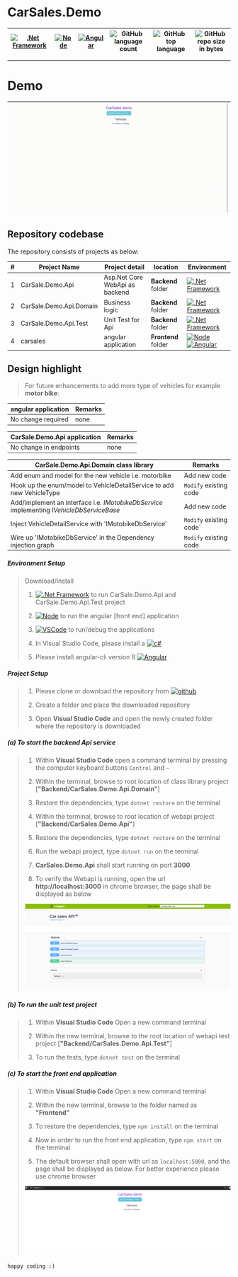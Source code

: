 # CarSales.Demo
[![.Net Framework](https://img.shields.io/badge/DotNet-2.1_Framework-blue.svg?style=plastic)](https://www.microsoft.com/net/download/dotnet-core/2.1) |[![Node](https://img.shields.io/badge/Node-Js-blue.svg?style=plastic)](https://nodejs.org/en/download/) | [![Angular](https://img.shields.io/badge/angular-8-blue)](https://angular.io/) | ![GitHub language count](https://img.shields.io/github/languages/count/ajeetx/CarSales.Demo.svg) | ![GitHub top language](https://img.shields.io/github/languages/top/ajeetx/CarSales.Demo.svg) |![GitHub repo size in bytes](https://img.shields.io/github/repo-size/ajeetx/CarSales.Demo.svg) 
| --- | ---          | ---        | ---      | ---        |  --- |

---------------------------------------
# Demo

| <img width=“100%” alt=“list” src="https://github.com/AJEETX/CarSales.Demo/blob/master/demo.gif"> |
| --- |



## Repository codebase
 
The repository consists of projects as below:


| # |Project Name | Project detail | location| Environment |
| ---| ---  | ---           | ---          | --- |
| 1 | CarSale.Demo.Api | Asp.Net Core WebApi as backend  |  **Backend** folder | [![.Net Framework](https://img.shields.io/badge/DotNet-2.1_Framework-blue.svg?style=plastic)](https://www.microsoft.com/net/download/dotnet-core/2.1)|
| 2 | CarSale.Demo.Api.Domain | Business logic  |  **Backend** folder | [![.Net Framework](https://img.shields.io/badge/DotNet-2.1_Framework-blue.svg?style=plastic)](https://www.microsoft.com/net/download/dotnet-core/2.1)|
| 3 | CarSale.Demo.Api.Test | Unit Test for Api |  **Backend** folder | [![.Net Framework](https://img.shields.io/badge/DotNet-2.1_Framework-blue.svg?style=plastic)](https://www.microsoft.com/net/download/dotnet-core/2.1)| 
| 4 | carsales | angular application   | **Frontend** folder | [![Node](https://img.shields.io/badge/Node-Js-blue.svg?style=plastic)](https://nodejs.org/en/download/)  [![Angular](https://img.shields.io/badge/angular-8-blue)](https://angular.io/) |

## Design highlight

> For future enhancements to add more type of vehicles for example **motor bike**:

| angular application | Remarks |
| --- | --- |
| No change required | none |


| CarSale.Demo.Api application   |  Remarks |
| --- | --- |
| No change in endpoints |  none |

| CarSale.Demo.Api.Domain class library   |  Remarks |
| --- | --- |
| Add enum and model for the new vehicle i.e. motorbike | Add new code |
| Hook up the enum/model to VehicleDetailService to add new VehicleType  | `Modify` existing code |
| Add/implement an interface i.e. *IMotobikeDbService* implementing *IVehicleDbServiceBase* |  Add new code |
| Inject VehicleDetailService  with 'IMotobikeDbService' | `Modify` existing code`  |
| Wire up 'IMotobikeDbService' in the Dependency injection graph  | `Modify` existing code  |


##### Environment Setup

> Download/install   	
>	1.	[![.Net Framework](https://img.shields.io/badge/DotNet-2.1_Framework-blue.svg?style=plastic)](https://www.microsoft.com/net/download/dotnet-core/2.1) to run CarSale.Demo.Api and CarSale.Demo.Api.Test project
>   
>   2. [![Node](https://img.shields.io/badge/Node-Js-blue.svg?style=plastic)](https://nodejs.org/en/download/) to run the angular [front end] application
>   
>	3. [![VSCode](https://img.shields.io/badge/VS-Code-blue.svg?style=plastic)](https://code.visualstudio.com/) to run/debug the applications
>	
>   4. In Visual Studio Code, please install a [![c#](https://img.shields.io/badge/cSharp-extension-blue.svg?style=plastic)](https://github.com/OmniSharp/omnisharp-roslyn)
>   
>   5. Please install angular-cli version 8 [![Angular](https://img.shields.io/badge/angular-8-blue)](https://angular.io/)
>   

##### Project Setup

>   1. Please clone or download the repository from [![github](https://img.shields.io/badge/git-hub-blue.svg?style=plastic)](https://github.com/AJEETX/CarSales.Demo) 
>   
>   2. Create a folder and place the downloaded repository
>   3. Open **Visual Studio Code** and open the newly created folder where the repository is downloaded
>   
##### (a) To start the backend Api service
   
>   1. Within **Visual Studio Code** open a command terminal by pressing the computer keyboard buttons `Control` and `~`
>    
>   2. Within the terminal, browse to  root location of  class library project [**"Backend/CarSales.Demo.Api.Domain"**]
>  
>   3. Restore the dependencies, type `dotnet restore` on the terminal
>    
>   4. Within the terminal, browse to  root location of webapi project [**"Backend/CarSales.Demo.Api"**]
>  
>   5. Restore the dependencies, type `dotnet restore` on the terminal
>
>   6. Run the webapi project, type `dotnet run` on the terminal
>   
>   7. **CarSales.Demo.Api** shall start running on port **3000**
>
>   8. To verify the Webapi is running, open the url **http://localhost:3000** in chrome browser, the page shall be displayed as below
>
>   <img width=“1469” alt=“list” src="https://github.com/AJEETX/CarSales.Demo/blob/master/swagger.PNG">


##### (b) To run the unit test project

>   1. Within **Visual Studio Code** Open a new command terminal
>   
>   2. Within the new terminal, browse to the root location of webapi test project [**"Backend/CarSales.Demo.Api.Test"**]
>   
>   3. To run the tests, type `dotnet test` on the terminal

##### (c) To start the front end application

>   1. Within **Visual Studio Code** Open a new command terminal
>   
>   2. Within the new terminal, browse to the folder named as **"Frontend"**
>   
>   3. To restore the dependencies, type `npm install` on the terminal
>   
>   4. Now in order to run the front end application, type `npm start` on the terminal
>   
>   5. The default browser shall open with url as `localhost:5000`, and the page shall be displayed as below. For better experience please use chrome browser
>
>   <img width=“1469” alt=“list” src="https://github.com/AJEETX/CarSales.Demo/blob/master/client.PNG">

```
happy coding :)
```
